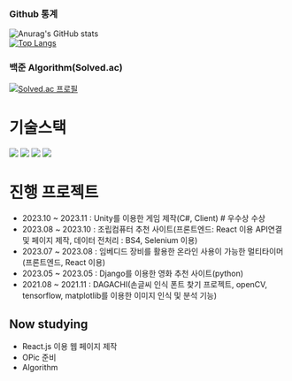 ### Github 통계
![Anurag's GitHub stats](https://github-readme-stats.vercel.app/api?username=Jeongp4939&show_icons=true&theme=radical)</br>
[![Top Langs](https://github-readme-stats.vercel.app/api/top-langs/?username=Jeongp4939&layout=compact)](https://github.com/anuraghazra/github-readme-stats)

### 백준 Algorithm(Solved.ac)
[![Solved.ac 프로필](http://mazassumnida.wtf/api/v2/generate_badge?boj=jeongp12)](https://solved.ac/jeongp12)<br/>


# 기술스택
<div>
  	<img src="https://img.shields.io/badge/Python-3776AB?style=flat&logo=Python&logoColor=white" />
	<img src="https://img.shields.io/badge/JavaScript-F7DF1E?style=flat&logo=JavaScript&logoColor=white" />
	<img src="https://img.shields.io/badge/HTML5-E34F26?style=flat&logo=HTML5&logoColor=white" />
	<img src="https://img.shields.io/badge/CSS3-1572B6?style=flat&logo=CSS3&logoColor=white" />
</div>


# 진행 프로젝트
- 2023.10 ~ 2023.11 : Unity를 이용한 게임 제작(C#, Client) # 우수상 수상
- 2023.08 ~ 2023.10 : 조립컴퓨터 추천 사이트(프론트엔드: React 이용 API연결 및 페이지 제작, 데이터 전처리 : BS4, Selenium 이용)
- 2023.07 ~ 2023.08 : 임베디드 장비를 활용한 온라인 사용이 가능한 멀티타이머(프론트엔드, React 이용)
- 2023.05 ~ 2023.05 : Django를 이용한 영화 추천 사이트(python)
- 2021.08 ~ 2021.11 : DAGACHI(손글씨 인식 폰트 찾기 프로젝트, openCV, tensorflow, matplotlib를 이용한 이미지 인식 및 분석 기능)


## Now studying
- React.js 이용 웹 페이지 제작
- OPic 준비
- Algorithm
